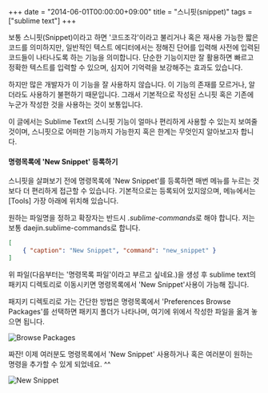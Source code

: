 +++
date  = "2014-06-01T00:00:00+09:00"
title = "스니핏(snippet)"
tags  = ["sublime text"]
+++

보통 스니핏(Snippet)이라고 하면 '코드조각'이라고 불리거나 혹은 재사용 가능한 짧은 코드를 의미하지만, 일반적인 텍스트 에디터에서는 정해진 단어를 입력해 사전에 입력된 코드들이 나타나도록 하는 기능을 의미합니다. 단순한 기능이지만 잘 활용하면 빠르고 정확한 텍스트를 입력할 수 있으며, 심지어 기억력을 보강해주는 효과도 있습니다.

하지만 많은 개발자가 이 기능을 잘 사용하지 않습니다. 이 기능의 존재를 모르거나, 알더라도 사용하기 불편하기 때문입니다. 그래서 기본적으로 작성된 스니핏 혹은 기존에 누군가 작성한 것을 사용하는 것이 보통입니다.

이 글에서는 Sublime Text의 스니핏 기능이 얼마나 편리하게 사용할 수 있는지 보여줄 것이며, 스니핏으로 어떠한 기능까지 가능한지 혹은 한계는 무엇인지 알아보고자 합니다.

#### 명령목록에 'New Snippet' 등록하기

스니핏을 살펴보기 전에 명령목록에 'New Snippet'를 등록하면 매번 메뉴를 누르는 것 보다 더 편리하게 접근할 수 있습니다. 기본적으로는 등록되어 있지않으며, 메뉴에서는 [Tools] 가장 아래에 위치해 있습니다.

원하는 파일명을 정하고 확장자는 반드시 *.sublime-commands*로 해야 합니다. 저는 보통 daejin.sublime-commands로 합니다.

```json
[
    { "caption": "New Snippet", "command": "new_snippet" }
]
```

위 파일(다음부터는 '명령목록 파일'이라고 부르고 싶네요.)을 생성 후 sublime text의 패키지 디렉토리로 이동시키면 명령목록에서 'New Snippet'사용이 가능해 집니다.

패지키 디렉토리로 가는 간단한 방법은 명령목록에서 'Preferences Browse Packages'를 선택하면 패키지 폴더가 나타나며, 여기에 위에서 작성한 파일을 옮겨 놓으면 됩니다.

![Browse Packages](../img/subl-001-snippet-1.png)

짜잔! 이제 여러분도 명령목록에서 'New Snippet' 사용하거나 혹은 여러분이 원하는 명령을 추가할 수 있게 되었네요. ^^

![New Snippet](../img/subl-001-snippet-2.png)
